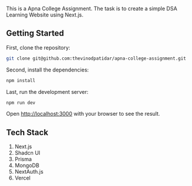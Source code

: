 This is a Apna College Assignment. The task is to create a simple DSA Learning Website using Next.js.

## Getting Started

First, clone the repository:

```bash
git clone git@github.com:thevinodpatidar/apna-college-assignment.git
```

Second, install the dependencies:

```bash
npm install
```

Last, run the development server:

```bash
npm run dev
```

Open [http://localhost:3000](http://localhost:3000) with your browser to see the result.

## Tech Stack
1. Next.js
2. Shadcn UI
3. Prisma
4. MongoDB
5. NextAuth.js
6. Vercel